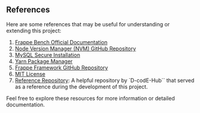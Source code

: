 ## References

Here are some references that may be useful for understanding or extending this project:

1. [Frappe Bench Official Documentation](https://frappeframework.com/docs/user/en)
2. [Node Version Manager (NVM) GitHub Repository](https://github.com/nvm-sh/nvm)
3. [MySQL Secure Installation](https://dev.mysql.com/doc/refman/8.0/en/mysql-secure-installation.html)
4. [Yarn Package Manager](https://yarnpkg.com/)
5. [Frappe Framework GitHub Repository](https://github.com/frappe/frappe)
6. [MIT License](https://opensource.org/licenses/MIT)
7. [Reference Repository](https://github.com/D-codE-Hub/Guide-to-Install-Frappe-ERPNext-in-Ubuntu-22.04-LTS.git): A helpful repository by `D-codE-Hub`` that served as a reference during the development of this project.

Feel free to explore these resources for more information or detailed documentation.
